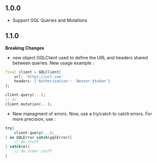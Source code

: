 ## 1.0.0
 - Support GQL Queries and Mutations

## 1.1.0
**Breaking Changes**
- new object GQLClient used to define the URL and headers shared between queries.
New usage example :
```dart
final client = GQLClient(
    url: 'https://url.com'
    headers: {'Authorization': 'Bearer $token'}
);

client.query(...);
// or
client.mutation(...);
```

- New managment of errors. Now, use a try/catch to catch errors. For more precision, use :
```dart
try{
    client.query(...);
} on GQLError catch(gqlError){
    // do stuff
} catch(e){
    // do other stuff
}
```